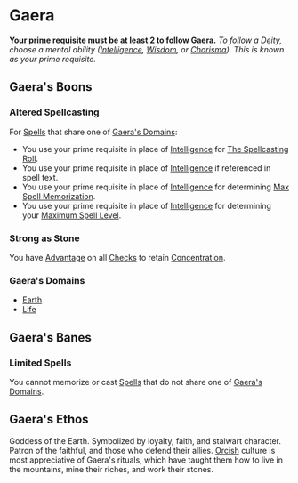 # Gaera
**Your prime requisite must be at least 2 to follow Gaera.**
*To follow a Deity, choose a mental ability ([Intelligence](../../../Player%20Characters/Chosen%20Statistics/Intelligence.md), [Wisdom](../../../Player%20Characters/Chosen%20Statistics/Wisdom.md), or [Charisma](../../../Player%20Characters/Chosen%20Statistics/Charisma.md)). This is known as your prime requisite.*
## Gaera's Boons
### Altered Spellcasting
For [Spells](../../Spells.md) that share one of [Gaera's Domains](#Gaera's%20Domains):
- You use your prime requisite in place of [Intelligence](../../../../Player%20Characters/Chosen%20Statistics/Intelligence.md) for [The Spellcasting Roll](../../Spellcasting.md#The%20Spellcasting%20Roll).
- You use your prime requisite in place of [Intelligence](../../../../Player%20Characters/Chosen%20Statistics/Intelligence.md) if referenced in spell text.
- You use your prime requisite in place of [Intelligence](../../../../Player%20Characters/Chosen%20Statistics/Intelligence.md) for determining [Max Spell Memorization](../../Spell%20Memorization.md).
- You use your prime requisite in place of [Intelligence](../../../../Player%20Characters/Chosen%20Statistics/Intelligence.md) for determining your [Maximum Spell Level](../../Spell%20Level.md#Max%20Spell%20Level).
### Strong as Stone
You have [Advantage](../../../../Game%20Procedures/Dice%20Rolls/Advantage.md) on all [Checks](../../../../Game%20Procedures/Check.md) to retain [Concentration](../../Concentration.md).
### Gaera's Domains
- [Earth](../../Spell%20Domains/Earth.md)
- [Life](../../Spell%20Domains/Life.md)
## Gaera's Banes
### Limited Spells
You cannot memorize or cast [Spells](../../Spells.md) that do not share one of [Gaera's Domains](#Gaera's%20Domains).
## Gaera's Ethos
Goddess of the Earth. Symbolized by loyalty, faith, and stalwart character. Patron of the faithful, and those who defend their allies. [Orcish](../../../../Player%20Characters/Ancenstries/Elf.md#Deep%20Elf%20(Orc)%20[Ancestry](../../../Player%20Characters/Ancenstries/Ancestry.md)) culture is most appreciative of Gaera's rituals, which have taught them how to live in the mountains, mine their riches, and work their stones.